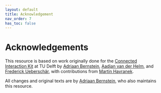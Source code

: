 ```yaml
---
layout: default
title: Acknowledgement
nav_order: 7
has_toc: false
---
```


# Acknowledgements

This resource is based on work originally done for the [Connected Interaction Kit](https://id-studiolab.github.io/Connected-Interaction-Kit/) at TU Delft by  [Adriaan Bernstein](https://bernstein.design), [Aadjan van der Helm](https://studiolab.ide.tudelft.nl/studiolab/vanderhelm/), and [Frederick Ueberschär](https://ueberschaer.design), with contributions from [Martin Havranek](https://www.tudelft.nl/staff/m.c.havranek/).

All changes and original texts are by [Adriaan Bernstein](https://bernstein.design), who also maintains this resource.
